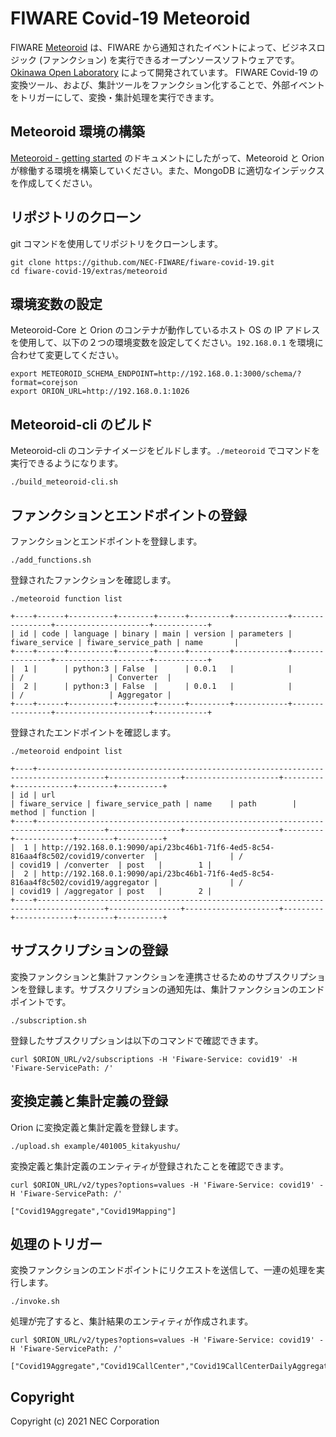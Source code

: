 # FIWARE Covid-19 Meteoroid

FIWARE [Meteoroid](https://github.com/OkinawaOpenLaboratory/fiware-meteoroid) は、FIWARE から通知されたイベントによって、ビジネスロジック (ファンクション) を実行できるオープンソースソフトウェアです。[Okinawa Open Laboratory](https://github.com/OkinawaOpenLaboratory) によって開発されています。
FIWARE Covid-19 の変換ツール、および、集計ツールをファンクション化することで、外部イベントをトリガーにして、変換・集計処理を実行できます。

## Meteoroid 環境の構築

[Meteoroid - getting started](https://fiware-meteoroid.readthedocs.io/en/latest/getting_started/) のドキュメントにしたがって、Meteoroid と Orion が稼働する環境を構築していください。また、MongoDB に適切なインデックスを作成してください。

## リポジトリのクローン

git コマンドを使用してリポジトリをクローンします。

```
git clone https://github.com/NEC-FIWARE/fiware-covid-19.git
cd fiware-covid-19/extras/meteoroid
```

## 環境変数の設定

Meteoroid-Core と Orion のコンテナが動作しているホスト OS の IP アドレスを使用して、以下の２つの環境変数を設定してください。`192.168.0.1` を環境に合わせて変更してください。

```
export METEOROID_SCHEMA_ENDPOINT=http://192.168.0.1:3000/schema/?format=corejson
export ORION_URL=http://192.168.0.1:1026
```

## Meteoroid-cli のビルド

Meteoroid-cli のコンテナイメージをビルドします。`./meteoroid` でコマンドを実行できるようになります。

```
./build_meteoroid-cli.sh
```

## ファンクションとエンドポイントの登録

ファンクションとエンドポイントを登録します。

```
./add_functions.sh
```

登録されたファンクションを確認します。

```console
./meteoroid function list
```

```console
+----+------+----------+--------+------+---------+------------+----------------+---------------------+------------+
| id | code | language | binary | main | version | parameters | fiware_service | fiware_service_path | name       |
+----+------+----------+--------+------+---------+------------+----------------+---------------------+------------+
|  1 |      | python:3 | False  |      | 0.0.1   |            |                | /                   | Converter  |
|  2 |      | python:3 | False  |      | 0.0.1   |            |                | /                   | Aggregator |
+----+------+----------+--------+------+---------+------------+----------------+---------------------+------------+
```

登録されたエンドポイントを確認します。

```console
./meteoroid endpoint list
```

```console
+----+-------------------------------------------------------------------------------------+----------------+---------------------+---------+-------------+--------+----------+
| id | url                                                                                 | fiware_service | fiware_service_path | name    | path        | method | function |
+----+-------------------------------------------------------------------------------------+----------------+---------------------+---------+-------------+--------+----------+
|  1 | http://192.168.0.1:9090/api/23bc46b1-71f6-4ed5-8c54-816aa4f8c502/covid19/converter  |                | /                   | covid19 | /converter  | post   |        1 |
|  2 | http://192.168.0.1:9090/api/23bc46b1-71f6-4ed5-8c54-816aa4f8c502/covid19/aggregator |                | /                   | covid19 | /aggregator | post   |        2 |
+----+-------------------------------------------------------------------------------------+----------------+---------------------+---------+-------------+--------+----------+
```

## サブスクリプションの登録

変換ファンクションと集計ファンクションを連携させるためのサブスクリプションを登録します。サブスクリプションの通知先は、集計ファンクションのエンドポイントです。

```console
./subscription.sh
```

登録したサブスクリプションは以下のコマンドで確認できます。

```
curl $ORION_URL/v2/subscriptions -H 'Fiware-Service: covid19' -H 'Fiware-ServicePath: /'
```

## 変換定義と集計定義の登録

Orion に変換定義と集計定義を登録します。

```console
./upload.sh example/401005_kitakyushu/
```

変換定義と集計定義のエンティティが登録されたことを確認できます。

```console
curl $ORION_URL/v2/types?options=values -H 'Fiware-Service: covid19' -H 'Fiware-ServicePath: /'
```

```console
["Covid19Aggregate","Covid19Mapping"]
```

## 処理のトリガー

変換ファンクションのエンドポイントにリクエストを送信して、一連の処理を実行します。

```console
./invoke.sh
```

処理が完了すると、集計結果のエンティティが作成されます。

```console
curl $ORION_URL/v2/types?options=values -H 'Fiware-Service: covid19' -H 'Fiware-ServicePath: /'
```

```console
["Covid19Aggregate","Covid19CallCenter","Covid19CallCenterDailyAggregated","Covid19ConfirmNegative","Covid19ConfirmNegativeDailyAggregated","Covid19Mapping","Covid19Patients","Covid19PatientsDailyAggregated","Covid19PatientsListAggregated","Covid19PatientsSummary","Covid19Status","Covid19TestCount","Covid19TestCountDailyAggregated","Covid19TestPeopleDailyAggregated"]
```

## Copyright

Copyright (c) 2021 NEC Corporation
